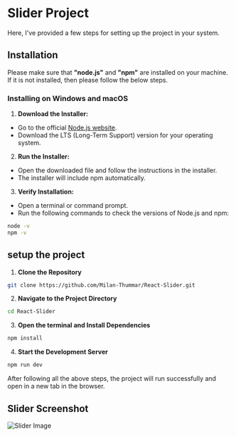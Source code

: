# Slider Project

Here, I've provided a few steps for setting up the project in your system.

## Installation

Please make sure that **"node.js"** and **"npm"** are installed on your machine. If it is not installed, then please follow the below steps.

### Installing on Windows and macOS

1. **Download the Installer:**

- Go to the official [Node.js website](https://nodejs.org/en).
- Download the LTS (Long-Term Support) version for your operating system.

2. **Run the Installer:**

- Open the downloaded file and follow the instructions in the installer.
- The installer will include npm automatically.

3. **Verify Installation:**

- Open a terminal or command prompt.
- Run the following commands to check the versions of Node.js and npm:

```bash
node -v
npm -v
```

## setup the project

1. **Clone the Repository**

```bash
git clone https://github.com/Milan-Thummar/React-Slider.git
```

2. **Navigate to the Project Directory**

```bash
cd React-Slider
```

3. **Open the terminal and Install Dependencies**

```bash
npm install
```

4. **Start the Development Server**

```bash
npm run dev
```

After following all the above steps, the project will run successfully and open in a new tab in the browser.

## Slider Screenshot

![Slider Image](public/image/slider.png)
